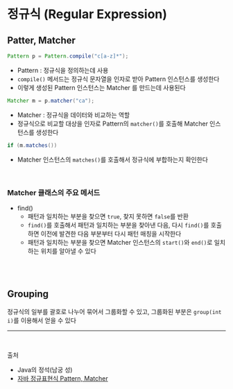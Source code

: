 # 정규식 (Regular Expression)

## Patter, Matcher

```java
Pattern p = Pattern.compile("c[a-z]*");
```

- Pattern : 정규식을 정의하는데 사용
- `compile()` 메서드는 정규식 문자열을 인자로 받아 Pattern 인스턴스를 생성한다
- 이렇게 생성된 Pattern 인스턴스는 Matcher 를 만드는데 사용된다

```java
Matcher m = p.matcher("ca");
```

- Matcher : 정규식을 데이터와 비교하는 역할
- 정규식으로 비교할 대상을 인자로 Pattern의 `matcher()`를 호출해 Matcher 인스턴스를 생성한다

```java
if (m.matches())
```

- Matcher 인스턴스의 `matches()`를 호출해서 정규식에 부합하는지 확인한다

<br/>

### Matcher 클래스의 주요 메서드

- find()
  - 패턴과 일치하는 부분을 찾으면 `true`, 찾지 못하면 `false`를 반환
  - `find()`를 호출해서 패턴과 일치하는 부분을 찾아낸 다음, 다시 `find()`를 호출하면 이전에 발견한 다음 부분부터 다시 패턴 매칭을 시작한다
  - 패턴과 일치하는 부분을 찾으면 Matcher 인스턴스의 `start()`와 `end()`로 일치하는 위치를 알아낼 수 있다

<br/>
<br/>

## Grouping

정규식의 일부를 괄호로 나누어 묶어서 그룹화할 수 있고, 그룹화된 부분은 `group(int i)`를 이용해서 얻을 수 있다

---

<br/>

출처

- Java의 정석(남궁 성)
- [자바 정규표현식 Pattern, Matcher](https://ktko.tistory.com/entry/JAVA-%EC%9E%90%EB%B0%94%EC%9D%98-%EC%A0%95%EA%B7%9C%ED%91%9C%ED%98%84%EC%8B%9D-Pattern-Matcher)
